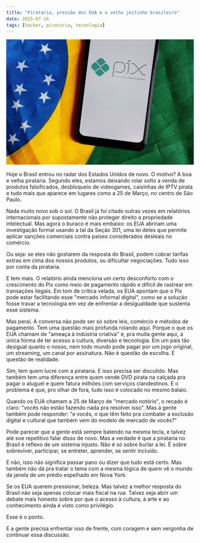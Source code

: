 ```yaml
---
title: "Pirataria, pressão dos EUA e o velho jeitinho brasileiro"
date: 2025-07-16
tags: [hacker, pirataria, tecnologia]
---
```


![PIX](/images/Pix.jpg)

Hoje o Brasil entrou no radar dos Estados Unidos de novo. O motivo? A boa e velha pirataria. Segundo eles, estamos deixando rolar solto a venda de produtos falsificados, desbloqueio de videogames, caixinhas de IPTV pirata e tudo mais que aparece em lugares como a 25 de Março, no centro de São Paulo.

Nada muito novo sob o sol. O Brasil já foi citado outras vezes em relatórios internacionais por supostamente não proteger direito a propriedade intelectual. Mas agora o buraco é mais embaixo: os EUA abriram uma investigação formal usando a tal da Seção 301, uma lei deles que permite aplicar sanções comerciais contra países considerados desleais no comércio.

Ou seja: se eles não gostarem da resposta do Brasil, podem cobrar tarifas extras em cima dos nossos produtos, ou dificultar negociações. Tudo isso por conta da pirataria.

E tem mais. O relatório ainda menciona um certo desconforto com o crescimento do Pix como meio de pagamento rápido e difícil de rastrear em transações ilegais. Em tom de crítica velada, os EUA apontam que o Pix pode estar facilitando esse "mercado informal digital", como se a solução fosse travar a tecnologia em vez de enfrentar a desigualdade que sustenta esse sistema.

Mas peraí. A conversa não pode ser só sobre leis, comércio e métodos de pagamento. Tem uma questão mais profunda rolando aqui. Porque o que os EUA chamam de "ameaça à indústria criativa" é, pra muita gente aqui, a única forma de ter acesso a cultura, diversão e tecnologia. Em um país tão desigual quanto o nosso, nem todo mundo pode pagar por um jogo original, um streaming, um canal por assinatura. Não é questão de escolha. É questão de realidade.

Sim, tem quem lucre com a pirataria. E isso precisa ser discutido. Mas também tem uma diferença entre quem vende DVD pirata na calçada pra pagar o aluguel e quem fatura milhões com serviços clandestinos. E o problema é que, pro olhar de fora, tudo isso é colocado no mesmo balaio.

Quando os EUA chamam a 25 de Março de "mercado notório", o recado é claro: "vocês não estão fazendo nada pra resolver isso". Mas a gente também pode responder: "e vocês, o que têm feito pra combater a exclusão digital e cultural que também vem do modelo de mercado de vocês?"

Pode parecer que a gente está sempre batendo na mesma tecla, e talvez até soe repetitivo falar disso de novo. Mas a verdade é que a pirataria no Brasil é reflexo de um sistema injusto. Não é só sobre burlar a lei. É sobre sobreviver, participar, se entreter, aprender, se sentir incluído.

E não, isso não significa passar pano ou dizer que tudo está certo. Mas também não dá pra tratar o tema com a mesma lógica de quem vê o mundo da janela de um prédio espelhado em Nova York.

Se os EUA querem pressionar, beleza. Mas talvez a melhor resposta do Brasil não seja apenas colocar mais fiscal na rua. Talvez seja abrir um debate mais honesto sobre por que o acesso à cultura, à arte e ao conhecimento ainda é visto como privilégio.

Esse é o ponto.

E a gente precisa enfrentar isso de frente, com coragem e sem vergonha de continuar essa discussão.